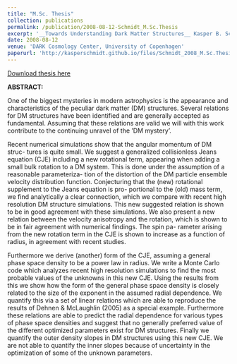 ```yaml
---
title: "M.Sc. Thesis"
collection: publications
permalink: /publication/2008-08-12-Schmidt_M.Sc.Thesis
excerpt: '__Towards Understanding Dark Matter Structures__ Kasper B. Schmidt (2008)'
date: 2008-08-12
venue: 'DARK Cosmology Center, University of Copenhagen'
paperurl: 'http://kasperschmidt.github.io/files/Schmidt_2008_M.Sc.Thesis.pdf'
---
```


[Download thesis here](http://kasperschmidt.github.io/files/Schmidt_2008_M.Sc.Thesis.pdf)

__ABSTRACT:__

One of the biggest mysteries in modern astrophysics is the appearance and characteristics of the peculiar dark matter (DM) structures. Several relations for DM structures have been identified and are generally accepted as fundamental. Assuming that these relations are valid we will with this work contribute to the continuing unravel of the ’DM mystery’.Recent numerical simulations show that the angular momentum of DM struc- tures is quite small. We suggest a generalized collisionless Jeans equation (CJE) including a new rotational term, appearing when adding a small bulk rotation to a DM system. This is done under the assumption of a reasonable parameteriza- tion of the distortion of the DM particle ensemble velocity distribution function. Conjecturing that the (new) rotational supplement to the Jeans equation is pro- portional to the (old) mass term, we find analytically a clear connection, which we compare with recent high resolution DM structure simulations. This new suggested relation is shown to be in good agreement with these simulations. We also present a new relation between the velocity anisotropy and the rotation, which is shown to be in fair agreement with numerical findings. The spin pa- rameter arising from the new rotation term in the CJE is shown to increase as a function of radius, in agreement with recent studies.Furthermore we derive (another) form of the CJE, assuming a general phase space density to be a power law in radius. We write a Monte Carlo code which analyzes recent high resolution simulations to find the most probable values of the unknowns in this new CJE. Using the results from this we show how the form of the general phase space density is closely related to the size of the exponent in the assumed radial dependence. We quantify this via a set of linear relations which are able to reproduce the results of Dehnen & McLaughlin (2005) as a special example. Furthermore these relations are able to predict the radial dependence for various types of phase space densities and suggest that no generally preferred value of the different optimized parameters exist for DM structures. Finally we quantify the outer density slopes in DM structures using this new CJE. We are not able to quantify the inner slopes because of uncertainty in the optimization of some of the unknown parameters.
